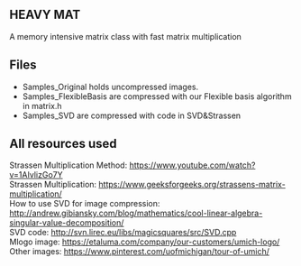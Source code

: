 ## HEAVY MAT
A memory intensive matrix class with fast matrix multiplication

## Files
* Samples_Original holds uncompressed images.
* Samples_FlexibleBasis are compressed with our Flexible basis algorithm in matrix.h
* Samples_SVD are compressed with code in SVD&Strassen

 
## All resources used
Strassen Multiplication Method: https://www.youtube.com/watch?v=1AIvlizGo7Y <br />
Strassen Multiplication: https://www.geeksforgeeks.org/strassens-matrix-multiplication/ <br />
How to use SVD for image compression: http://andrew.gibiansky.com/blog/mathematics/cool-linear-algebra-singular-value-decomposition/ <br />
SVD code: http://svn.lirec.eu/libs/magicsquares/src/SVD.cpp <br />
Mlogo image: https://etaluma.com/company/our-customers/umich-logo/ <br />
Other images: https://www.pinterest.com/uofmichigan/tour-of-umich/ <br />



